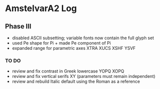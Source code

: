 AmstelvarA2 Log
===============

Phase III
---------

- disabled ASCII subsetting; variable fonts now contain the full glyph set
- used Pe shape for Pi + made Pe component of Pi
- expanded range for parametric axes XTRA XUCS XSHF YSVF

### TO DO

- review and fix contrast in Greek lowercase YOPQ XOPQ
- review and fix vertical serifs XY (parameters must remain independent)
- review and rebuild Italic default using the Roman as a reference
